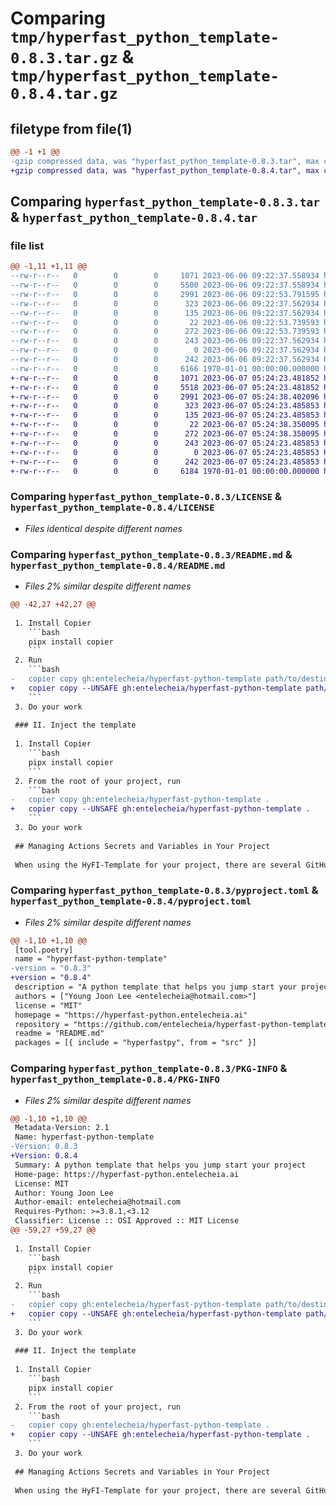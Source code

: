 # Comparing `tmp/hyperfast_python_template-0.8.3.tar.gz` & `tmp/hyperfast_python_template-0.8.4.tar.gz`

## filetype from file(1)

```diff
@@ -1 +1 @@
-gzip compressed data, was "hyperfast_python_template-0.8.3.tar", max compression
+gzip compressed data, was "hyperfast_python_template-0.8.4.tar", max compression
```

## Comparing `hyperfast_python_template-0.8.3.tar` & `hyperfast_python_template-0.8.4.tar`

### file list

```diff
@@ -1,11 +1,11 @@
--rw-r--r--   0        0        0     1071 2023-06-06 09:22:37.558934 hyperfast_python_template-0.8.3/LICENSE
--rw-r--r--   0        0        0     5500 2023-06-06 09:22:37.558934 hyperfast_python_template-0.8.3/README.md
--rw-r--r--   0        0        0     2991 2023-06-06 09:22:53.791595 hyperfast_python_template-0.8.3/pyproject.toml
--rw-r--r--   0        0        0      323 2023-06-06 09:22:37.562934 hyperfast_python_template-0.8.3/src/hyperfastpy/__cli__.py
--rw-r--r--   0        0        0      135 2023-06-06 09:22:37.562934 hyperfast_python_template-0.8.3/src/hyperfastpy/__init__.py
--rw-r--r--   0        0        0       22 2023-06-06 09:22:53.739593 hyperfast_python_template-0.8.3/src/hyperfastpy/_version.py
--rw-r--r--   0        0        0      272 2023-06-06 09:22:53.739593 hyperfast_python_template-0.8.3/src/hyperfastpy/conf/about/__init__.yaml
--rw-r--r--   0        0        0      243 2023-06-06 09:22:37.562934 hyperfast_python_template-0.8.3/src/hyperfastpy/project.toml
--rw-r--r--   0        0        0        0 2023-06-06 09:22:37.562934 hyperfast_python_template-0.8.3/src/hyperfastpy/py.typed
--rw-r--r--   0        0        0      242 2023-06-06 09:22:37.562934 hyperfast_python_template-0.8.3/src/hyperfastpy/pyproject.toml
--rw-r--r--   0        0        0     6166 1970-01-01 00:00:00.000000 hyperfast_python_template-0.8.3/PKG-INFO
+-rw-r--r--   0        0        0     1071 2023-06-07 05:24:23.481852 hyperfast_python_template-0.8.4/LICENSE
+-rw-r--r--   0        0        0     5518 2023-06-07 05:24:23.481852 hyperfast_python_template-0.8.4/README.md
+-rw-r--r--   0        0        0     2991 2023-06-07 05:24:38.402096 hyperfast_python_template-0.8.4/pyproject.toml
+-rw-r--r--   0        0        0      323 2023-06-07 05:24:23.485853 hyperfast_python_template-0.8.4/src/hyperfastpy/__cli__.py
+-rw-r--r--   0        0        0      135 2023-06-07 05:24:23.485853 hyperfast_python_template-0.8.4/src/hyperfastpy/__init__.py
+-rw-r--r--   0        0        0       22 2023-06-07 05:24:38.350095 hyperfast_python_template-0.8.4/src/hyperfastpy/_version.py
+-rw-r--r--   0        0        0      272 2023-06-07 05:24:38.350095 hyperfast_python_template-0.8.4/src/hyperfastpy/conf/about/__init__.yaml
+-rw-r--r--   0        0        0      243 2023-06-07 05:24:23.485853 hyperfast_python_template-0.8.4/src/hyperfastpy/project.toml
+-rw-r--r--   0        0        0        0 2023-06-07 05:24:23.485853 hyperfast_python_template-0.8.4/src/hyperfastpy/py.typed
+-rw-r--r--   0        0        0      242 2023-06-07 05:24:23.485853 hyperfast_python_template-0.8.4/src/hyperfastpy/pyproject.toml
+-rw-r--r--   0        0        0     6184 1970-01-01 00:00:00.000000 hyperfast_python_template-0.8.4/PKG-INFO
```

### Comparing `hyperfast_python_template-0.8.3/LICENSE` & `hyperfast_python_template-0.8.4/LICENSE`

 * *Files identical despite different names*

### Comparing `hyperfast_python_template-0.8.3/README.md` & `hyperfast_python_template-0.8.4/README.md`

 * *Files 2% similar despite different names*

```diff
@@ -42,27 +42,27 @@
 
 1. Install Copier
    ```bash
    pipx install copier
    ```
 2. Run
    ```bash
-   copier copy gh:entelecheia/hyperfast-python-template path/to/destination
+   copier copy --UNSAFE gh:entelecheia/hyperfast-python-template path/to/destination
    ```
 3. Do your work
 
 ### II. Inject the template
 
 1. Install Copier
    ```bash
    pipx install copier
    ```
 2. From the root of your project, run
    ```bash
-   copier copy gh:entelecheia/hyperfast-python-template .
+   copier copy --UNSAFE gh:entelecheia/hyperfast-python-template .
    ```
 3. Do your work
 
 ## Managing Actions Secrets and Variables in Your Project
 
 When using the HyFI-Template for your project, there are several GitHub Actions secrets and variables that you need to add to ensure proper functioning of the release action and optional JupyterBook deployment.
```

### Comparing `hyperfast_python_template-0.8.3/pyproject.toml` & `hyperfast_python_template-0.8.4/pyproject.toml`

 * *Files 2% similar despite different names*

```diff
@@ -1,10 +1,10 @@
 [tool.poetry]
 name = "hyperfast-python-template"
-version = "0.8.3"
+version = "0.8.4"
 description = "A python template that helps you jump start your project"
 authors = ["Young Joon Lee <entelecheia@hotmail.com>"]
 license = "MIT"
 homepage = "https://hyperfast-python.entelecheia.ai"
 repository = "https://github.com/entelecheia/hyperfast-python-template"
 readme = "README.md"
 packages = [{ include = "hyperfastpy", from = "src" }]
```

### Comparing `hyperfast_python_template-0.8.3/PKG-INFO` & `hyperfast_python_template-0.8.4/PKG-INFO`

 * *Files 2% similar despite different names*

```diff
@@ -1,10 +1,10 @@
 Metadata-Version: 2.1
 Name: hyperfast-python-template
-Version: 0.8.3
+Version: 0.8.4
 Summary: A python template that helps you jump start your project
 Home-page: https://hyperfast-python.entelecheia.ai
 License: MIT
 Author: Young Joon Lee
 Author-email: entelecheia@hotmail.com
 Requires-Python: >=3.8.1,<3.12
 Classifier: License :: OSI Approved :: MIT License
@@ -59,27 +59,27 @@
 
 1. Install Copier
    ```bash
    pipx install copier
    ```
 2. Run
    ```bash
-   copier copy gh:entelecheia/hyperfast-python-template path/to/destination
+   copier copy --UNSAFE gh:entelecheia/hyperfast-python-template path/to/destination
    ```
 3. Do your work
 
 ### II. Inject the template
 
 1. Install Copier
    ```bash
    pipx install copier
    ```
 2. From the root of your project, run
    ```bash
-   copier copy gh:entelecheia/hyperfast-python-template .
+   copier copy --UNSAFE gh:entelecheia/hyperfast-python-template .
    ```
 3. Do your work
 
 ## Managing Actions Secrets and Variables in Your Project
 
 When using the HyFI-Template for your project, there are several GitHub Actions secrets and variables that you need to add to ensure proper functioning of the release action and optional JupyterBook deployment.
```

